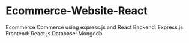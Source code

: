 # Ecommerce-Website-React
Ecommerce Commerce using express.js and React
Backend: Express.js
Frontend: React.js
Database: Mongodb

